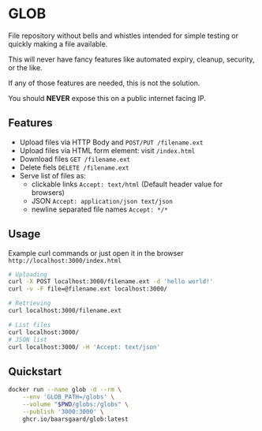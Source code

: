 # GLOB

File repository without bells and whistles intended for simple testing or quickly making a file available.

This will never have fancy features like automated expiry, cleanup, security, or the like.

If any of those features are needed, this is not the solution.

You should **NEVER** expose this on a public internet facing IP.

## Features

- Upload files via HTTP Body and `POST/PUT /filename.ext`
- Upload files via HTML form element: visit `/index.html`
- Download files `GET /filename.ext`
- Delete fiels `DELETE /filename.ext`
- Serve list of files as:
    - clickable links `Accept: text/html` (Default header value for browsers)
    - JSON `Accept: application/json text/json`
    - newline separated file names `Accept: */*`

## Usage

Example curl commands or just open it in the browser `http://localhost:3000/index.html`

```bash
# Uploading
curl -X POST localhost:3000/filename.ext -d 'hello world!'
curl -v -F file=@filename.ext localhost:3000/

# Retrieving 
curl localhost:3000/filename.ext

# List files
curl localhost:3000/
# JSON list
curl localhost:3000/ -H 'Accept: text/json'
```

## Quickstart

```bash
docker run --name glob -d --rm \
    --env 'GLOB_PATH=/globs' \
    --volume "$PWD/globs:/globs" \
    --publish '3000:3000' \
    ghcr.io/baarsgaard/glob:latest
```
